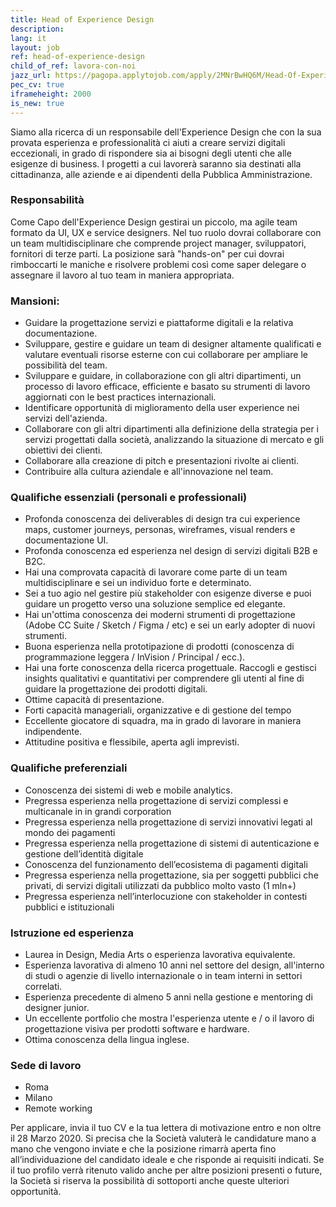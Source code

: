 ```yaml
---
title: Head of Experience Design
description:
lang: it
layout: job
ref: head-of-experience-design
child_of_ref: lavora-con-noi
jazz_url: https://pagopa.applytojob.com/apply/2MNrBwHQ6M/Head-Of-Experience-Design
pec_cv: true
iframeheight: 2000
is_new: true
---
```



Siamo alla ricerca di un responsabile dell'Experience Design che con la sua provata esperienza e professionalità ci aiuti a creare servizi digitali eccezionali, in grado di rispondere sia ai bisogni degli utenti che alle esigenze di business. I progetti a cui lavorerà saranno sia destinati alla cittadinanza, alle aziende e ai dipendenti della Pubblica Amministrazione.

### Responsabilità

Come Capo dell'Experience Design gestirai un piccolo, ma agile team formato da UI, UX e service designers. Nel tuo ruolo dovrai collaborare con un team multidisciplinare che comprende project manager, sviluppatori, fornitori di terze parti.
La posizione sarà "hands-on" per cui dovrai rimboccarti le maniche e risolvere problemi così come saper delegare o assegnare il lavoro al tuo team in maniera appropriata.

### Mansioni:

- Guidare la progettazione servizi e piattaforme digitali e la relativa documentazione.
- Sviluppare, gestire e guidare un team di designer altamente qualificati e valutare eventuali risorse esterne con cui collaborare per ampliare le possibilità del team.
- Sviluppare e guidare, in collaborazione con gli altri dipartimenti, un processo di lavoro efficace, efficiente e basato su strumenti di lavoro aggiornati con le best practices internazionali.
- Identificare opportunità di miglioramento della user experience nei servizi dell'azienda.
- Collaborare con gli altri dipartimenti alla definizione della strategia per i servizi progettati dalla società, analizzando la situazione di mercato e gli obiettivi dei clienti.
- Collaborare alla creazione di pitch e presentazioni rivolte ai clienti.
- Contribuire alla cultura aziendale e all'innovazione nel team.


### Qualifiche essenziali (personali e professionali)

- Profonda conoscenza dei deliverables di design tra cui experience maps, customer journeys, personas, wireframes, visual renders e documentazione UI.
- Profonda conoscenza ed esperienza nel design di servizi digitali B2B e B2C.
- Hai una comprovata capacità di lavorare come parte di un team multidisciplinare e sei un individuo forte e determinato.
- Sei a tuo agio nel gestire più stakeholder con esigenze diverse e puoi guidare un progetto verso una soluzione semplice ed elegante.
- Hai un'ottima conoscenza dei moderni strumenti di progettazione (Adobe CC Suite / Sketch / Figma / etc) e sei un early adopter di nuovi strumenti.
- Buona esperienza nella prototipazione di prodotti (conoscenza di programmazione leggera / InVision / Principal / ecc.).
- Hai una forte conoscenza della ricerca progettuale. Raccogli e gestisci insights qualitativi e quantitativi per comprendere gli utenti al fine di guidare la progettazione dei prodotti digitali.
- Ottime capacità di presentazione.
- Forti capacità manageriali, organizzative e di gestione del tempo
- Eccellente giocatore di squadra, ma in grado di lavorare in maniera indipendente.
- Attitudine positiva e flessibile, aperta agli imprevisti.

### Qualifiche preferenziali

- Conoscenza dei sistemi di web e mobile analytics.
- Pregressa esperienza nella progettazione di servizi complessi e multicanale in in grandi corporation
- Pregressa esperienza nella progettazione di servizi innovativi legati al mondo dei pagamenti
- Pregressa esperienza nella progettazione di sistemi di autenticazione e gestione dell’identità digitale
- Conoscenza del funzionamento dell’ecosistema di pagamenti digitali
- Pregressa esperienza nella progettazione, sia per soggetti pubblici che privati, di servizi digitali utilizzati da pubblico molto vasto (1 mln+)
- Pregressa esperienza nell’interlocuzione con stakeholder in contesti pubblici e istituzionali

### Istruzione ed esperienza

- Laurea in Design, Media Arts o esperienza lavorativa equivalente.
- Esperienza lavorativa di almeno 10 anni nel settore del design, all'interno di studi o agenzie di livello internazionale o in team interni in settori correlati.
- Esperienza precedente di almeno 5 anni nella gestione e mentoring di designer junior.
- Un eccellente portfolio che mostra l'esperienza utente e / o il lavoro di progettazione visiva per prodotti software e hardware.
- Ottima conoscenza della lingua inglese.

### Sede di lavoro

* Roma
* Milano
* Remote working

Per applicare, invia il tuo CV e la tua lettera di motivazione entro e non oltre il 28 Marzo 2020. Si precisa che la Società valuterà le candidature mano a mano che vengono inviate e che la posizione rimarrà aperta fino all’individuazione del candidato ideale e che risponde ai requisiti indicati.  Se il tuo profilo verrà ritenuto valido anche per altre posizioni presenti o future, la Società si riserva la possibilità di sottoporti anche queste ulteriori opportunità.

